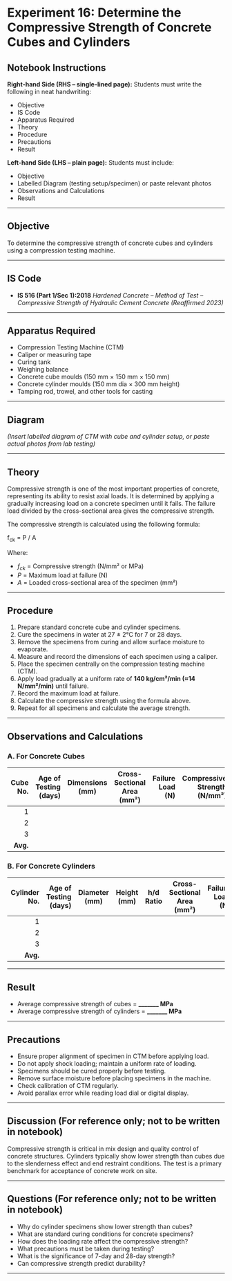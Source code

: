 # **Experiment 16: Determine the Compressive Strength of Concrete Cubes and Cylinders**

## Notebook Instructions

**Right-hand Side (RHS – single-lined page):**
Students must write the following in neat handwriting:

* Objective
* IS Code
* Apparatus Required
* Theory
* Procedure
* Precautions
* Result

**Left-hand Side (LHS – plain page):**
Students must include:

* Objective
* Labelled Diagram (testing setup/specimen) or paste relevant photos
* Observations and Calculations
* Result

---

## Objective

To determine the compressive strength of concrete cubes and cylinders using a compression testing machine.

---

## IS Code

* **IS 516 (Part 1/Sec 1):2018**
  *Hardened Concrete – Method of Test – Compressive Strength of Hydraulic Cement Concrete (Reaffirmed 2023)*
---

## Apparatus Required

* Compression Testing Machine (CTM)
* Caliper or measuring tape
* Curing tank
* Weighing balance
* Concrete cube moulds (150 mm × 150 mm × 150 mm)
* Concrete cylinder moulds (150 mm dia × 300 mm height)
* Tamping rod, trowel, and other tools for casting

---

## Diagram

*(Insert labelled diagram of CTM with cube and cylinder setup, or paste actual photos from lab testing)*

---

## Theory

Compressive strength is one of the most important properties of concrete, representing its ability to resist axial loads. It is determined by applying a gradually increasing load on a concrete specimen until it fails. The failure load divided by the cross-sectional area gives the compressive strength.

The compressive strength is calculated using the following formula:


f<sub>ck</sub> = P / A


Where:

* *f<sub>ck</sub>* = Compressive strength (N/mm² or MPa)
* *P* = Maximum load at failure (N)
* *A* = Loaded cross-sectional area of the specimen (mm²)

---

## Procedure

1. Prepare standard concrete cube and cylinder specimens.
2. Cure the specimens in water at 27 ± 2°C for 7 or 28 days.
3. Remove the specimens from curing and allow surface moisture to evaporate.
4. Measure and record the dimensions of each specimen using a caliper.
5. Place the specimen centrally on the compression testing machine (CTM).
6. Apply load gradually at a uniform rate of **140 kg/cm²/min (≈14 N/mm²/min)** until failure.
7. Record the maximum load at failure.
8. Calculate the compressive strength using the formula above.
9. Repeat for all specimens and calculate the average strength.

---

## Observations and Calculations

### A. **For Concrete Cubes**

| Cube No. | Age of Testing (days) | Dimensions (mm) | Cross-Sectional Area (mm²) | Failure Load (N) | Compressive Strength (N/mm²) |
| -------: | --------------------: | --------------- | -------------------------- | ---------------: | ---------------------------: |
|        1 |                       |                 |                            |                  |                              |
|        2 |                       |                 |                            |                  |                              |
|        3 |                       |                 |                            |                  |                              |
| **Avg.** |                       |                 |                            |                  |                              |

### **B. For Concrete Cylinders**

| Cylinder No. | Age of Testing (days) | Diameter (mm) | Height (mm) | h/d Ratio | Cross-Sectional Area (mm²) | Failure Load (N) | Compressive Strength (N/mm²) |
| -----------: | --------------------: | ------------- | ----------- | --------- | -------------------------- | ---------------: | ---------------------------: |
|            1 |                       |               |             |           |                            |                  |                              |
|            2 |                       |               |             |           |                            |                  |                              |
|            3 |                       |               |             |           |                            |                  |                              |
|     **Avg.** |                       |               |             |           |                            |                  |                              |

---


## Result

* Average compressive strength of cubes = **\_\_\_\_\_\_\_ MPa**
* Average compressive strength of cylinders = **\_\_\_\_\_\_\_ MPa**

---

## Precautions

* Ensure proper alignment of specimen in CTM before applying load.
* Do not apply shock loading; maintain a uniform rate of loading.
* Specimens should be cured properly before testing.
* Remove surface moisture before placing specimens in the machine.
* Check calibration of CTM regularly.
* Avoid parallax error while reading load dial or digital display.

---

## Discussion (For reference only; not to be written in notebook)

Compressive strength is critical in mix design and quality control of concrete structures. Cylinders typically show lower strength than cubes due to the slenderness effect and end restraint conditions. The test is a primary benchmark for acceptance of concrete work on site.

---

## Questions (For reference only; not to be written in notebook)

* Why do cylinder specimens show lower strength than cubes?
* What are standard curing conditions for concrete specimens?
* How does the loading rate affect the compressive strength?
* What precautions must be taken during testing?
* What is the significance of 7-day and 28-day strength?
* Can compressive strength predict durability?

---
